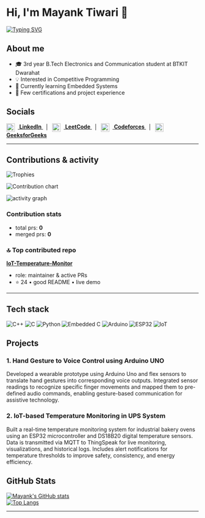 # Hi, I'm Mayank Tiwari 👋

[![Typing SVG](https://readme-typing-svg.demolab.com?font=Fira+Code&size=24&duration=3000&pause=1000&color=ffffff&width=700&lines=Electronics+%26+Communication+Student;Competitive+Programmer;Embedded+Systems+Learner)](https://git.io/typing-svg)

## About me
- 🎓 3rd year B.Tech Electronics and Communication student at BTKIT Dwarahat  
- 💡 Interested in Competitive Programming  
- 🔧 Currently learning Embedded Systems  
- 📜 Few certifications and project experience  

## Socials

<p>
  <a href="https://linkedin.com/in/mayanktiwarimtr" target="_blank" rel="noopener noreferrer">
    <img src="https://cdn.jsdelivr.net/npm/simple-icons@v11/icons/linkedin.svg" width="22" height="22" alt="LinkedIn" style="vertical-align:middle; margin-right:8px;"/>
    <strong>LinkedIn</strong>
  </a>
  &nbsp;&nbsp;|&nbsp;&nbsp;
  <a href="https://leetcode.com/u/begineercoder/" target="_blank" rel="noopener noreferrer">
    <img src="https://cdn.jsdelivr.net/npm/simple-icons@v11/icons/leetcode.svg" width="22" height="22" alt="LeetCode" style="vertical-align:middle; margin-right:8px;"/>
    <strong>LeetCode</strong>
  </a>
  &nbsp;&nbsp;|&nbsp;&nbsp;
  <a href="https://codeforces.com/profile/beginner.coder_mtr" target="_blank" rel="noopener noreferrer">
    <img src="https://cdn.jsdelivr.net/npm/simple-icons@v11/icons/codeforces.svg" width="22" height="22" alt="Codeforces" style="vertical-align:middle; margin-right:8px;"/>
    <strong>Codeforces</strong>
  </a>
  &nbsp;&nbsp;|&nbsp;&nbsp;
  <a href="https://www.geeksforgeeks.org/user/mayanktiwarimtr/" target="_blank" rel="noopener noreferrer">
    <img src="https://cdn.jsdelivr.net/npm/simple-icons@v11/icons/geeksforgeeks.svg" width="22" height="22" alt="GeeksforGeeks" style="vertical-align:middle; margin-right:8px;"/>
    <strong>GeeksforGeeks</strong>
  </a>
</p>

---

## Contributions & activity

<!-- Trophies -->
<img src="https://github-profile-trophy.vercel.app/?username=mayanktiwarimt&theme=radical&row=1&column=7" alt="Trophies" />

<!-- Contribution heatmap -->
![Contribution chart](https://ghchart.rshah.org/mayanktiwarimt)

<!-- Activity graph -->
![activity graph](https://github-readme-activity-graph.cyclic.app/graph?username=mayanktiwarimt&theme=react-dark&area=true)

<!-- PR / Commit counts (placeholders updated by GitHub Action) -->

### Contribution stats

<!-- PR_COUNT -->
- total prs: **0**  
- merged prs: **0**
<!-- PR_COUNT_END -->

<!-- TOP_REPO -->
### 🔝 Top contributed repo
**[IoT-Temperature-Monitor](https://github.com/mayanktiwarimt/IoT-Temperature-Monitor)**  
- role: maintainer & active PRs  
- ⭐ 24 • good README • live demo
<!-- TOP_REPO_END -->

---

## Tech stack

![C++](https://img.shields.io/badge/C%2B%2B-00599C?style=for-the-badge&logo=c%2B%2B) ![C](https://img.shields.io/badge/C-00599C?style=for-the-badge&logo=c) ![Python](https://img.shields.io/badge/Python-3776AB?style=for-the-badge&logo=python) ![Embedded C](https://img.shields.io/badge/Embedded%20C-00599C?style=for-the-badge&logo=c) ![Arduino](https://img.shields.io/badge/Arduino-00979D?style=for-the-badge&logo=arduino) ![ESP32](https://img.shields.io/badge/ESP32-000000?style=for-the-badge&logo=espressif) ![IoT](https://img.shields.io/badge/IoT-FF6F00?style=for-the-badge&logo=internet-of-things)

## Projects
### 1. Hand Gesture to Voice Control using Arduino UNO
Developed a wearable prototype using Arduino Uno and flex sensors to translate hand gestures into corresponding voice outputs. Integrated sensor readings to recognize specific finger movements and mapped them to pre-defined audio commands, enabling gesture-based communication for assistive technology.

### 2. IoT-based Temperature Monitoring in UPS System
Built a real-time temperature monitoring system for industrial bakery ovens using an ESP32 microcontroller and DS18B20 digital temperature sensors. Data is transmitted via MQTT to ThingSpeak for live monitoring, visualizations, and historical logs. Includes alert notifications for temperature thresholds to improve safety, consistency, and energy efficiency.

## GitHub Stats
[![Mayank's GitHub stats](https://github-readme-stats.vercel.app/api?username=mayanktiwarimt&show_icons=true&theme=radical)](https://github.com/mayanktiwarimt)  
[![Top Langs](https://github-readme-stats.vercel.app/api/top-langs/?username=mayanktiwarimt&layout=compact&theme=radical)](https://github.com/mayanktiwarimt)

---

